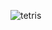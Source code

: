 ![tetris](https://github.com/VanHoang110802/Project_Ca_Nhan/assets/108053955/3b3d7cda-a5df-4da0-9bf9-905d95ad5d45)
